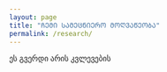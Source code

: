 ```yaml
---
layout: page
title: "ᲩᲔᲛᲘ ᲡᲐᲛᲔᲪᲜᲘᲔᲠᲝ ᲛᲝᲦᲕᲐᲬᲔᲝᲑᲐ"
permalink: /research/
---
```


ეს გვერდი არის კვლევების
